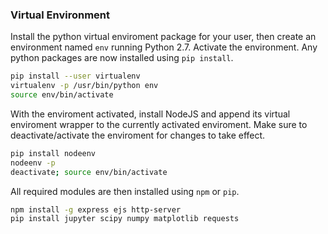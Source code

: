 ### Virtual Environment
Install the python virtual enviroment package for your user, then
create an environment named `env` running Python 2.7. Activate the environment.
Any python packages are now installed using `pip install`.
```bash
pip install --user virtualenv
virtualenv -p /usr/bin/python env
source env/bin/activate
```
With the enviroment activated, install NodeJS and append its virtual enviroment
wrapper to the currently activated enviroment. Make sure to deactivate/activate
the enviroment for changes to take effect.
```bash
pip install nodeenv
nodeenv -p
deactivate; source env/bin/activate
```
All required modules are then installed using `npm` or `pip`.
```bash
npm install -g express ejs http-server
pip install jupyter scipy numpy matplotlib requests
```
